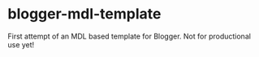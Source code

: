 # blogger-mdl-template
First attempt of an MDL based template for Blogger. Not for productional use yet!
